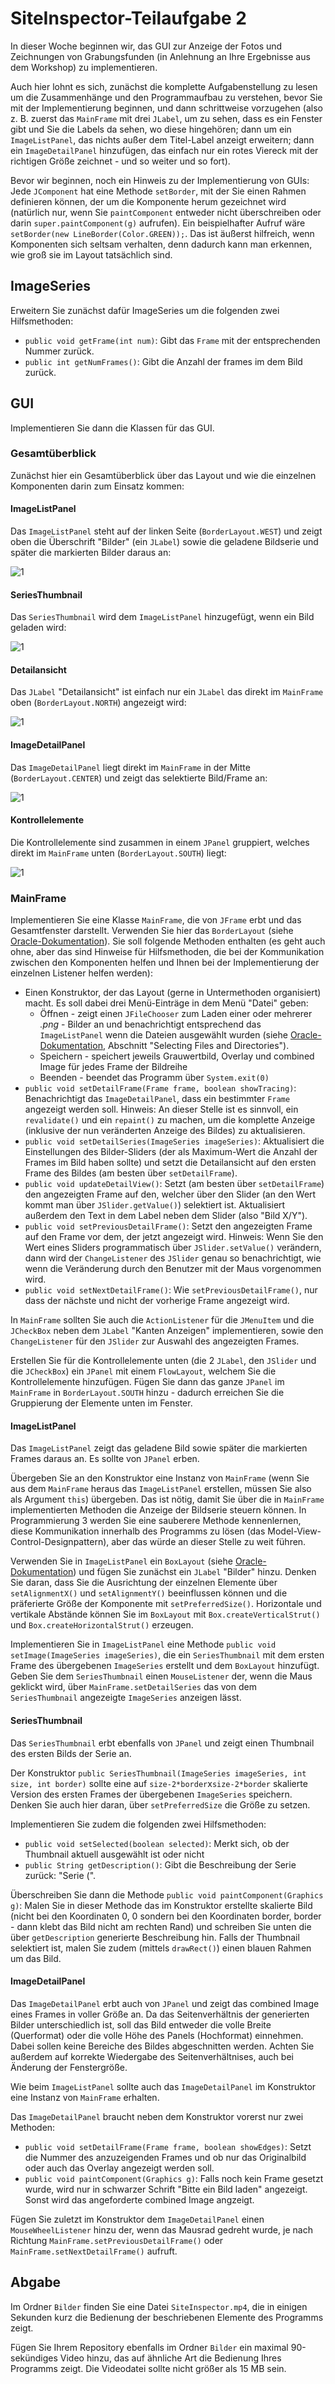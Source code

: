 # SiteInspector-Teilaufgabe 2

In dieser Woche beginnen wir, das GUI zur Anzeige der Fotos und Zeichnungen von Grabungsfunden (in Anlehnung an Ihre Ergebnisse aus dem Workshop) zu implementieren.

Auch hier lohnt es sich, zunächst die komplette Aufgabenstellung zu lesen um die Zusammenhänge und den Programmaufbau zu verstehen, bevor Sie mit der Implementierung beginnen, und dann schrittweise vorzugehen (also z. B. zuerst das ```MainFrame``` mit drei ```JLabel```, um zu sehen, dass es ein Fenster gibt und Sie die Labels da sehen, wo diese hingehören; dann um ein ```ImageListPanel```, das nichts außer dem Titel-Label anzeigt erweitern; dann ein ```ImageDetailPanel``` hinzufügen, das einfach nur ein rotes Viereck mit der richtigen Größe zeichnet - und so weiter und so fort).

Bevor wir beginnen, noch ein Hinweis zu der Implementierung von GUIs: Jede ```JComponent``` hat eine Methode ```setBorder```, mit der Sie einen Rahmen definieren können, der um die Komponente herum gezeichnet wird (natürlich nur, wenn Sie ```paintComponent``` entweder nicht überschreiben oder darin ```super.paintComponent(g)``` aufrufen). Ein beispielhafter Aufruf wäre ```setBorder(new LineBorder(Color.GREEN));```. Das ist äußerst hilfreich, wenn Komponenten sich seltsam verhalten, denn dadurch kann man erkennen, wie groß sie im Layout tatsächlich sind. 

## ImageSeries

Erweitern Sie zunächst dafür ImageSeries um die folgenden zwei Hilfsmethoden:

* ```public void getFrame(int num)```: Gibt das ```Frame``` mit der entsprechenden Nummer zurück.
* ```public int getNumFrames()```: Gibt die Anzahl der frames im dem Bild zurück.


## GUI

Implementieren Sie dann die Klassen für das GUI.

### Gesamtüberblick

Zunächst hier ein Gesamtüberblick über das Layout und wie die einzelnen Komponenten darin zum Einsatz kommen:

#### ImageListPanel

Das ```ImageListPanel``` steht auf der linken Seite (```BorderLayout.WEST```) und zeigt oben die Überschrift "Bilder" (ein ```JLabel```) sowie die geladene Bildserie und später die markierten Bilder daraus an:

![1](Bilder/GUI_1.png)

#### SeriesThumbnail

Das ```SeriesThumbnail``` wird dem ```ImageListPanel``` hinzugefügt, wenn ein Bild geladen wird:

![1](Bilder/GUI_2.png)

#### Detailansicht

Das ```JLabel``` "Detailansicht" ist einfach nur ein ```JLabel``` das direkt im ```MainFrame``` oben (```BorderLayout.NORTH```) angezeigt wird:

![1](Bilder/GUI_3.png)

#### ImageDetailPanel

Das ```ImageDetailPanel``` liegt direkt im ```MainFrame``` in der Mitte (```BorderLayout.CENTER```) und zeigt das selektierte Bild/Frame an:

![1](Bilder/GUI_4.png)


#### Kontrollelemente

Die Kontrollelemente sind zusammen in einem ```JPanel``` gruppiert, welches direkt im ```MainFrame``` unten (```BorderLayout.SOUTH```) liegt:

![1](Bilder/GUI_5.png)


### MainFrame

Implementieren Sie eine Klasse ```MainFrame```, die von ```JFrame``` erbt und das Gesamtfenster darstellt. Verwenden Sie hier das ```BorderLayout``` (siehe [Oracle-Dokumentation](https://docs.oracle.com/javase/tutorial/uiswing/layout/border.html)). Sie soll folgende Methoden enthalten (es geht auch ohne, aber das sind Hinweise für Hilfsmethoden, die bei der Kommunikation zwischen den Komponenten helfen und Ihnen bei der Implementierung der einzelnen Listener helfen werden):

* Einen Konstruktor, der das Layout (gerne in Untermethoden organisiert) macht. Es soll dabei drei Menü-Einträge in dem Menü "Datei" geben:
    * Öffnen - zeigt einen ```JFileChooser``` zum Laden einer oder mehrerer *.png* - Bilder an und benachrichtigt entsprechend das ```ImageListPanel``` wenn die Dateien ausgewählt wurden (siehe [Oracle-Dokumentation](https://docs.oracle.com/javase/tutorial/uiswing/components/filechooser.html), Abschnitt "Selecting Files and Directories").
    * Speichern - speichert jeweils Grauwertbild, Overlay und combined Image für jedes Frame der Bildreihe
    * Beenden - beendet das Programm über ```System.exit(0)```
* ```public void setDetailFrame(Frame frame, boolean showTracing)```: Benachrichtigt das ```ImageDetailPanel```, dass ein bestimmter ```Frame``` angezeigt werden soll. Hinweis: An dieser Stelle ist es sinnvoll, ein ```revalidate()``` und ein ```repaint()``` zu machen, um die komplette Anzeige (inklusive der nun veränderten Anzeige des Bildes) zu aktualisieren.
* ```public void setDetailSeries(ImageSeries imageSeries)```: Aktualisiert die Einstellungen des Bilder-Sliders (der als Maximum-Wert die Anzahl der Frames im Bild haben sollte) und setzt die Detailansicht auf den ersten Frame des Bildes (am besten über ```setDetailFrame```).
* ```public void updateDetailView()```: Setzt (am besten über ```setDetailFrame```) den angezeigten Frame auf den, welcher über den Slider (an den Wert kommt man über ```JSlider.getValue()```) selektiert ist. Aktualisiert außerdem den Text in dem Label neben dem Slider (also "Bild X/Y").
* ```public void setPreviousDetailFrame()```: Setzt den angezeigten Frame auf den Frame vor dem, der jetzt angezeigt wird. Hinweis: Wenn Sie den Wert eines Sliders programmatisch über ```JSlider.setValue()``` verändern, dann wird der ```ChangeListener``` des ```JSlider``` genau so benachrichtigt, wie wenn die Veränderung durch den Benutzer mit der Maus vorgenommen wird.
* ```public void setNextDetailFrame()```: Wie ```setPreviousDetailFrame()```, nur dass der nächste und nicht der vorherige Frame angezeigt wird.

In ```MainFrame``` sollten Sie auch die ```ActionListener``` für die ```JMenuItem``` und die ```JCheckBox``` neben dem ```JLabel``` "Kanten Anzeigen" implementieren, sowie den ```ChangeListener``` für den ```JSlider``` zur Auswahl des angezeigten Frames.

Erstellen Sie für die Kontrollelemente unten (die 2 ```JLabel```, den ```JSlider``` und die ```JCheckBox```) ein ```JPanel``` mit einem ```FlowLayout```, welchem Sie die Kontrollelemente hinzufügen. Fügen Sie dann das ganze ```JPanel``` im ```MainFrame``` in ```BorderLayout.SOUTH``` hinzu - dadurch erreichen Sie die Gruppierung der Elemente unten im Fenster.

#### ImageListPanel

Das ```ImageListPanel``` zeigt das geladene Bild sowie später die markierten Frames daraus an. Es sollte von ```JPanel``` erben.

Übergeben Sie an den Konstruktor eine Instanz von ```MainFrame``` (wenn Sie aus dem ```MainFrame``` heraus das ```ImageListPanel``` erstellen, müssen Sie also als Argument ```this```) übergeben. Das ist nötig, damit Sie über die in ```MainFrame``` implementierten Methoden die Anzeige der Bildserie steuern können. In Programmierung 3 werden Sie eine sauberere Methode kennenlernen, diese Kommunikation innerhalb des Programms zu lösen (das Model-View-Control-Designpattern), aber das würde an dieser Stelle zu weit führen.

Verwenden Sie in ```ImageListPanel``` ein ```BoxLayout``` (siehe [Oracle-Dokumentation](https://docs.oracle.com/javase/tutorial/uiswing/layout/box.html)) und fügen Sie zunächst ein ```JLabel``` "Bilder" hinzu. Denken Sie daran, dass Sie die Ausrichtung der einzelnen Elemente über ```setAlignmentX()``` und ```setAlignmentY()``` beeinflussen können und die präferierte Größe der Komponente mit ```setPreferredSize()```. Horizontale und vertikale Abstände können Sie im ```BoxLayout``` mit ```Box.createVerticalStrut()``` und ```Box.createHorizontalStrut()``` erzeugen.  

Implementieren Sie in ```ImageListPanel``` eine Methode ```public void setImage(ImageSeries imageSeries)```, die ein ```SeriesThumbnail``` mit dem ersten Frame des übergebenen ```ImageSeries``` erstellt und dem ```BoxLayout``` hinzufügt. Geben Sie dem ```SeriesThumbnail``` einen ```MouseListener``` der, wenn die Maus geklickt wird, über ```MainFrame.setDetailSeries``` das von dem ```SeriesThumbnail``` angezeigte ```ImageSeries``` anzeigen lässt.

#### SeriesThumbnail

Das ```SeriesThumbnail``` erbt ebenfalls von ```JPanel``` und zeigt einen Thumbnail des ersten Bilds der Serie an.

Der Konstruktor ```public SeriesThumbnail(ImageSeries imageSeries, int size, int border)``` sollte eine auf ```size-2*border```x```size-2*border``` skalierte Version des ersten Frames der übergebenen ```ImageSeries``` speichern. Denken Sie auch hier daran, über ```setPreferredSize``` die Größe zu setzen.

Implementieren Sie zudem die folgenden zwei Hilfsmethoden:
* ```public void setSelected(boolean selected)```: Merkt sich, ob der Thumbnail aktuell ausgewählt ist oder nicht
* ```public String getDescription()```: Gibt die Beschreibung der Serie zurück: "Serie (<Anzahl der Frames in der Serie>".

Überschreiben Sie dann die Methode ```public void paintComponent(Graphics g)```: Malen Sie in dieser Methode das im Konstruktor erstellte skalierte Bild (nicht bei den Koordinaten 0, 0 sondern bei den Koordinaten border, border - dann klebt das Bild nicht am rechten Rand) und schreiben Sie unten die über ```getDescription``` generierte Beschreibung hin. Falls der Thumbnail selektiert ist, malen Sie zudem (mittels ```drawRect()```) einen blauen Rahmen um das Bild.

#### ImageDetailPanel

Das ```ImageDetailPanel``` erbt auch von ```JPanel``` und zeigt das combined Image eines Frames in voller Größe an. Da das Seitenverhältnis der generierten Bilder unterschiedlich ist, soll das Bild entweder die volle Breite (Querformat) oder die volle Höhe des Panels (Hochformat) einnehmen. Dabei sollen keine Bereiche des Bildes abgeschnitten werden. Achten Sie außerdem auf korrekte Wiedergabe des Seitenverhältnises, auch bei Änderung der Fenstergröße. 

Wie beim ```ImageListPanel``` sollte auch das ```ImageDetailPanel``` im Konstruktor eine Instanz von ```MainFrame``` erhalten. 

Das ```ImageDetailPanel``` braucht neben dem Konstruktor vorerst nur zwei Methoden:
* ```public void setDetailFrame(Frame frame, boolean showEdges)```: Setzt die Nummer des anzuzeigenden Frames und ob nur das Originalbild oder auch das Overlay angezeigt werden soll.
* ```public void paintComponent(Graphics g)```: Falls noch kein Frame gesetzt wurde, wird nur in schwarzer Schrift "Bitte ein Bild laden" angezeigt. Sonst wird das angeforderte combined Image angzeigt.

Fügen Sie zuletzt im Konstruktor dem ```ImageDetailPanel``` einen ```MouseWheelListener``` hinzu der, wenn das Mausrad gedreht wurde, je nach Richtung ```MainFrame.setPreviousDetailFrame()``` oder ```MainFrame.setNextDetailFrame()``` aufruft.

## Abgabe

Im Ordner ```Bilder``` finden Sie eine Datei ```SiteInspector.mp4```, die in einigen Sekunden kurz die Bedienung der beschriebenen Elemente des Programms zeigt.

Fügen Sie Ihrem Repository ebenfalls im Ordner ```Bilder``` ein maximal 90-sekündiges Video hinzu, das auf ähnliche Art die Bedienung Ihres Programms zeigt. Die Videodatei sollte nicht größer als 15 MB sein.
